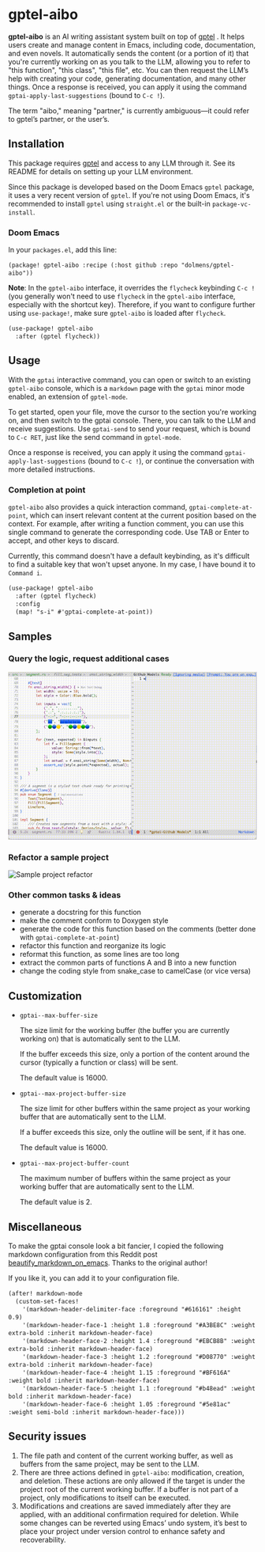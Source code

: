 # gptel-aibo

**gptel-aibo** is an AI writing assistant system built on top of
[gptel](https://github.com/karthink/gptel) .
It helps users create and manage content in Emacs, including code, documentation,
and even novels. It automatically sends the content (or a portion of it) that
you're currently working on as you talk to the LLM, allowing you to refer to
"this function", "this class", "this file", etc. You can then request the LLM’s
help with creating your code, generating documentation, and many other things.
Once a response is received, you can apply it using the command
`gptai-apply-last-suggestions` (bound to `C-c !`).

The term "aibo," meaning "partner," is currently ambiguous—it could refer to
gptel’s partner, or the user’s.

## Installation
This package requires [gptel](https://github.com/karthink/gptel) and access to any
LLM through it. See its README for details on setting up your LLM environment.

Since this package is developed based on the Doom Emacs `gptel` package, it uses
a very recent version of `gptel`. If you're not using Doom Emacs, it's recommended
to install `gptel` using `straight.el` or the built-in `package-vc-install`.

### Doom Emacs
In your `packages.el`, add this line:
```elisp
(package! gptel-aibo :recipe (:host github :repo "dolmens/gptel-aibo"))
```
**Note**: In the `gptel-aibo` interface, it overrides the `flycheck` keybinding
`C-c !` (you generally won't need to use `flycheck` in the `gptel-aibo` interface,
especially with the shortcut key). Therefore, if you want to configure further
using `use-package!`, make sure `gptel-aibo` is loaded after `flycheck`.
```elisp
(use-package! gptel-aibo
  :after (gptel flycheck))
```

## Usage
With the `gptai` interactive command, you can open or switch to an existing
`gptel-aibo` console, which is a `markdown` page with the `gptai` minor mode
enabled, an extension of `gptel-mode`.

To get started, open your file, move the cursor to the section you're working on,
and then switch to the gptai console. There, you can talk to the LLM and receive
suggestions. Use `gptai-send` to send your request, which is bound to `C-c RET`,
just like the send command in `gptel-mode`.

Once a response is received, you can apply it using the command 
`gptai-apply-last-suggestions` (bound to `C-c !`), or continue the conversation
with more detailed instructions.

### Completion at point
`gptel-aibo` also provides a quick interaction command, `gptai-complete-at-point`,
which can insert relevant content at the current position based on the context.
For example, after writing a function comment, you can use this single command
to generate the corresponding code. Use TAB or Enter to accept, and other keys
to discard.

Currently, this command doesn't have a default keybinding, as it's difficult to
find a suitable key that won't upset anyone. In my case, I have bound it to
`Command i`.
```elisp
(use-package! gptel-aibo
  :after (gptel flycheck)
  :config
  (map! "s-i" #'gptai-complete-at-point))
```

## Samples
### Query the logic, request additional cases
![Starship segment](assets/aibo-segment-case-800-10.gif)

### Refactor a sample project
![Sample project refactor](assets/aibo-refactor-sample-800-10.gif)

### Other common tasks & ideas
- generate a docstring for this function
- make the comment conform to Doxygen style
- generate the code for this function based on the comments (better done with `gptai-complete-at-point`)
- refactor this function and reorganize its logic
- reformat this function, as some lines are too long
- extract the common parts of functions A and B into a new function
- change the coding style from snake_case to camelCase (or vice versa)

## Customization
- `gptai--max-buffer-size`

  The size limit for the working buffer (the buffer you are currently working on)
  that is automatically sent to the LLM.
  
  If the buffer exceeds this size, only a portion of the content around the cursor
  (typically a function or class) will be sent. 
  
  The default value is 16000.

- `gptai--max-project-buffer-size`
  
  The size limit for other buffers within the same project as your working buffer
  that are automatically sent to the LLM.
  
  If a buffer exceeds this size, only the outline will be sent, if it has one.
  
  The default value is 16000.

- `gptai--max-project-buffer-count`
  
  The maximum number of buffers within the same project as your working buffer
  that are automatically sent to the LLM.
  
  The default value is 2.

## Miscellaneous
To make the gptai console look a bit fancier, I copied the following markdown
configuration from this Reddit post
[beautify_markdown_on_emacs](https://www.reddit.com/r/emacs/comments/10h9jf0/beautify_markdown_on_emacs/).
Thanks to the original author!

If you like it, you can add it to your configuration file.
```elisp
(after! markdown-mode
  (custom-set-faces!
    '(markdown-header-delimiter-face :foreground "#616161" :height 0.9)
    '(markdown-header-face-1 :height 1.8 :foreground "#A3BE8C" :weight extra-bold :inherit markdown-header-face)
    '(markdown-header-face-2 :height 1.4 :foreground "#EBCB8B" :weight extra-bold :inherit markdown-header-face)
    '(markdown-header-face-3 :height 1.2 :foreground "#D08770" :weight extra-bold :inherit markdown-header-face)
    '(markdown-header-face-4 :height 1.15 :foreground "#BF616A" :weight bold :inherit markdown-header-face)
    '(markdown-header-face-5 :height 1.1 :foreground "#b48ead" :weight bold :inherit markdown-header-face)
    '(markdown-header-face-6 :height 1.05 :foreground "#5e81ac" :weight semi-bold :inherit markdown-header-face)))
```

## Security issues
1. The file path and content of the current working buffer, as well as buffers
from the same project, may be sent to the LLM.
2. There are three actions defined in `gptel-aibo`: modification, creation,
and deletion. These actions are only allowed if the target is under the project
root of the current working buffer. If a buffer is not part of a project,
only modifications to itself can be executed.
3. Modifications and creations are saved immediately after they are applied,
with an additional confirmation required for deletion. While some changes can be
reverted using Emacs’ undo system, it’s best to place your project under version
control to enhance safety and recoverability.
